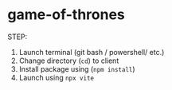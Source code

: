 # game-of-thrones

STEP:
1. Launch terminal (git bash / powershell/ etc.)
2. Change directory (`cd`) to client
3. Install package using (`npm install`)
4. Launch using `npx vite`
